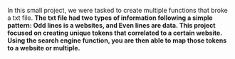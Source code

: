 In this small project, we were tasked to create multiple functions that broke a txt file. <b />
The txt file had two types of information following a simple pattern: Odd lines is a websites, and Even lines are data. <b />
This project focused on creating unique tokens that correlated to a certain website. <b />
Using the search engine function, you are then able to map those tokens to a website or multiple.
